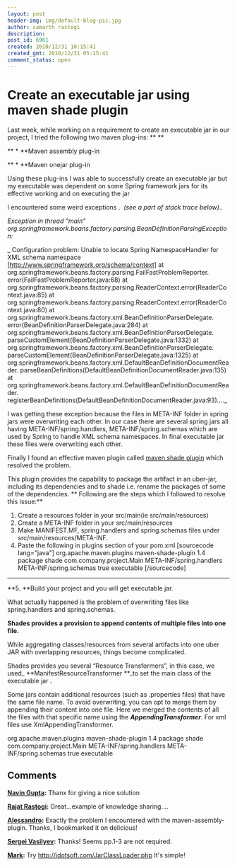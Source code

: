 ```yaml
---
layout: post
header-img: img/default-blog-pic.jpg
author: samarth rastogi
description: 
post_id: 6961
created: 2010/12/31 10:15:41
created_gmt: 2010/12/31 05:15:41
comment_status: open
---
```


# Create an executable jar using maven shade plugin

Last week, while working on a requirement to create an executable jar in our project, I tried the following two maven plug-ins: ** **

** * **Maven assembly plug-in

** * **Maven onejar plug-in

Using these plug-ins I was able to successfully create an executable jar but my executable was dependent on some Spring framework jars for its effective working and on executing the jar

I encountered some weird exceptions .  _(see a part of stack trace below)_..

_Exception in thread "main" org.springframework.beans.factory.parsing.BeanDefinitionParsingException:_

_ Configuration problem: Unable to locate Spring NamespaceHandler for XML schema namespace [http://www.springframework.org/schema/context] at org.springframework.beans.factory.parsing.FailFastProblemReporter. error(FailFastProblemReporter.java:68) at org.springframework.beans.factory.parsing.ReaderContext.error(ReaderContext.java:85) at org.springframework.beans.factory.parsing.ReaderContext.error(ReaderContext.java:80) at org.springframework.beans.factory.xml.BeanDefinitionParserDelegate. error(BeanDefinitionParserDelegate.java:284) at org.springframework.beans.factory.xml.BeanDefinitionParserDelegate. parseCustomElement(BeanDefinitionParserDelegate.java:1332) at org.springframework.beans.factory.xml.BeanDefinitionParserDelegate. parseCustomElement(BeanDefinitionParserDelegate.java:1325) at org.springframework.beans.factory.xml.DefaultBeanDefinitionDocumentReader. parseBeanDefinitions(DefaultBeanDefinitionDocumentReader.java:135) at org.springframework.beans.factory.xml.DefaultBeanDefinitionDocumentReader. registerBeanDefinitions(DefaultBeanDefinitionDocumentReader.java:93)...._

I was getting these exception because the files in META-INF folder in spring jars were overwriting each other. In our case there are several spring jars all having META-INF/spring.handlers, META-INF/spring.schemas which are used by Spring to handle XML schema namespaces. In final executable jar these files were overwriting each other.

Finally I found an effective maven plugin called [maven shade plugin][1] which resolved the problem.

This plugin provides the capability to package the artifact in an uber-jar, including its dependencies and to shade i.e. rename the packages of some of the dependencies. ** Following are the steps which I followed to resolve this issue:**

  1. Create a resources folder in your src/main(ie src/main/resources)
  2. Create a META-INF folder in your src/main/resources
  3. Make MANIFEST.MF, spring.handlers and spring.schemas files under src/main/resources/META-INF.
  4. Paste the following in plugins section of your pom.xml
[sourcecode lang="java"] <plugin> <groupId>org.apache.maven.plugins</groupId> <artifactId>maven-shade-plugin</artifactId> <version>1.4</version> <executions> <execution> <phase>package</phase> <goals> <goal>shade</goal> </goals> <configuration> <transformers> <transformer implementation="org.apache.maven.plugins.shade.resource.ManifestResourceTransformer"> <mainClass> com.company.project.Main </mainClass> </transformer> <transformer implementation="org.apache.maven.plugins.shade.resource.AppendingTransformer"> <resource>META-INF/spring.handlers</resource> </transformer> <transformer implementation="org.apache.maven.plugins.shade.resource.AppendingTransformer"> <resource>META-INF/spring.schemas</resource> </transformer> </transformers> <shadedArtifactAttached>true</shadedArtifactAttached> <!-- optional --> <shadedClassifierName>executable</shadedClassifierName> </configuration> </execution> </executions> </plugin> [/sourcecode]

** **

**5. **Build your project and you will get executable jar.

What actually happened is the problem of overwriting files like spring.handlers and spring.schemas.

**Shades provides a provision to append contents of multiple files into one file.**

While aggregating classes/resources from several artifacts into one uber JAR with overlapping resources, things become complicated.

Shades provides you several “Resource Transformers”, in this case, we used_ **ManifestResourceTransformer **_to set the main class of the executable jar **.**

Some jars contain additional resources (such as .properties files) that have the same file name. To avoid overwriting, you can opt to merge them by appending their content into one file. Here we merged the contents of all the files with that specific name using the **_AppendingTransformer_**. For xml files use XmlAppendingTransformer.

<plugin> <groupId>org.apache.maven.plugins</groupId> <artifactId>maven-shade-plugin</artifactId> <version>1.4</version> <executions> <execution> <phase>package</phase> <goals> <goal>shade</goal> </goals> <configuration> <transformers> <transformer implementation="org.apache.maven.plugins.shade.resource.ManifestResourceTransformer"> <mainClass> com.company.project.Main </mainClass> </transformer> <transformer implementation="org.apache.maven.plugins.shade.resource.AppendingTransformer"> <resource>META-INF/spring.handlers</resource> </transformer> <transformer implementation="org.apache.maven.plugins.shade.resource.AppendingTransformer"> <resource>META-INF/spring.schemas</resource> </transformer> </transformers> <shadedArtifactAttached>true</shadedArtifactAttached><!-- optional --> <shadedClassifierName>executable</shadedClassifierName> </configuration> </execution> </executions> </plugin>

   [1]: http://maven.apache.org/plugins/maven-shade-plugin/

## Comments

**[Navin Gupta](#4559 "2010-12-31 17:51:39"):** Thanx for giving a nice solution

**[Rajat Rastogi](#5325 "2011-03-01 02:51:16"):** Great...example of knowledge sharing....

**[Alessandro](#5418 "2011-04-08 12:44:07"):** Exactly the problem I encountered with the maven-assembly-plugin. Thanks, I bookmarked it on delicious!

**[Sergei Vasilyev](#5602 "2011-05-30 15:54:30"):** Thanks! Seems pp.1-3 are not required.

**[Mark](#6040 "2011-10-21 04:40:37"):** Try http://jdotsoft.com/JarClassLoader.php It's simple!

